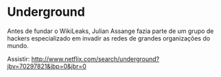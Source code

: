 # Underground

Antes de fundar o WikiLeaks, Julian Assange fazia parte de um grupo de hackers especializado em invadir as redes de grandes organizações do mundo.

Assistir: http://www.netflix.com/search/underground?jbv=70297821&jbp=0&jbr=0

